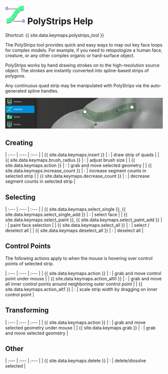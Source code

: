 # ![](polystrips-icon.png) PolyStrips Help

Shortcut: {{ site.data.keymaps.polystrips_tool }}


The PolyStrips tool provides quick and easy ways to map out key face loops for complex models.
For example, if you need to retopologize a human face, creature, or any other complex organic or hard-surface object.

PolyStrips works by hand drawing strokes on to the high-resolution source object.
The strokes are instantly converted into spline-based strips of polygons.

Any continuous quad strip may be manipulated with PolyStrips via the auto-generated spline handles.

![](help_polystrips.png)

## Creating


| :--- | :--- | :--- |
| {{ site.data.keymaps.insert }}         | : | draw strip of quads |
| {{ site.data.keymaps.brush_radius }}   | : | adjust brush size |
| {{ site.data.keymaps.action }}         | : | grab and move selected geometry |
| {{ site.data.keymaps.increase_count }} | : | increase segment counts in selected strip |
| {{ site.data.keymaps.decrease_count }} | : | decrease segment counts in selected strip |


## Selecting


| :--- | :--- | :--- |
| {{ site.data.keymaps.select_single }}, {{ site.data.keymaps.select_single_add }} | : | select face |
| {{ site.data.keymaps.select_paint }}, {{ site.data.keymaps.select_paint_add }}   | : | paint face selection |
| {{ site.data.keymaps.select_all }}                       | : | select / deselect all |
| {{ site.data.keymaps.deselect_all }}                     | : | deselect all |


## Control Points

The following actions apply to when the mouse is hovering over control points of selected strip.


| :--- | :--- | :--- |
| {{ site.data.keymaps.action }}      | : | grab and move control point under mouse |
| {{ site.data.keymaps.action_alt0 }} | : | grab and move all inner control points around neighboring outer control point |
| {{ site.data.keymaps.action_alt1 }} | : | scale strip width by dragging on inner control point |


## Transforming


| :--- | :--- | :--- |
| {{ site.data.keymaps.action }}  | : | grab and move selected geometry under mouse |
| {{ site.data.keymaps.grab }}    | : | grab and move selected geometry |


## Other


| :--- | :--- | :--- |
| {{ site.data.keymaps.delete }} | : | delete/dissolve selected |